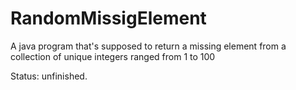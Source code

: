 # RandomMissigElement
A java program that's supposed to return a missing element from a collection of unique integers ranged from 1 to 100

Status: unfinished. 
